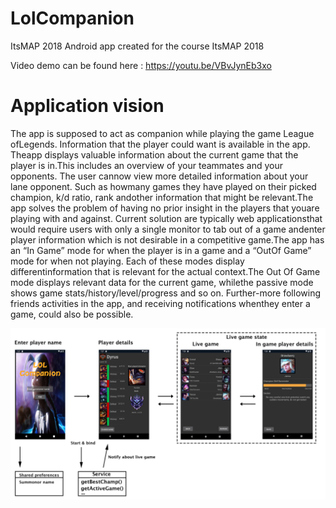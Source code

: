 # LolCompanion
ItsMAP 2018
Android app created for the course ItsMAP 2018

Video demo can be found here : https://youtu.be/VBvJynEb3xo

# Application vision 

The  app  is  supposed  to  act  as  companion  while  playing  the  game  League  ofLegends.  Information that the player could want is available in the app.  Theapp displays valuable information about the current game that the player is in.This includes an overview of your teammates and your opponents.  The user cannow view more detailed information about your lane opponent.  Such as howmany games they have played on their picked champion,  k/d ratio,  rank andother information that might be relevant.The app solves the problem of having no prior insight in the players that youare playing with and against.  Current solution are typically web applicationsthat would require users with only a single monitor to tab out of a game andenter player information which is not desirable in a competitive game.The app has an “In Game” mode for when the player is in a game and a “OutOf Game” mode for when not playing.  Each of these modes display differentinformation that is relevant for the actual context.The Out Of Game mode displays relevant data for the current game, whilethe passive mode shows game stats/history/level/progress and so on.  Further-more  following  friends  activities  in  the  app,  and  receiving  notifications  whenthey enter a game, could also be possible.

![alt text](https://github.com/chris751/ITSMAP2018-League-Of-Legends-Companion-App/blob/master/lol_companion_design.png?raw=true)


